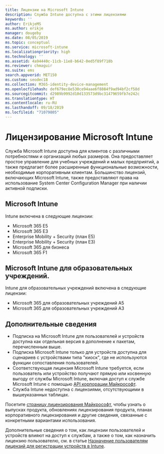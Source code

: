 ```yaml
---
title: Лицензии на Microsoft Intune
description: Служба Intune доступна с этими лицензиями
keywords: ''
author: ErikjeMS
ms.author: erikje
manager: dougeby
ms.date: 08/05/2019
ms.topic: conceptual
ms.service: microsoft-intune
ms.localizationpriority: high
ms.technology: ''
ms.assetid: 4a94440c-11cb-11e8-b642-0ed5f89f718b
ms.reviewer: chmaguir
ms.suite: ems
search.appverid: MET150
ms.custom: seodec18
ms.collection: M365-identity-device-management
ms.openlocfilehash: def679ec8e530ce94aae6f8884f9ad94bf2cf58d
ms.sourcegitcommit: d2989b9992d10d133573d9bc31479659fb7e242c
ms.translationtype: HT
ms.contentlocale: ru-RU
ms.lasthandoff: 09/18/2019
ms.locfileid: "71079805"
---
```

# <a name="microsoft-intune-licensing"></a>Лицензирование Microsoft Intune
Служба Microsoft Intune доступна для клиентов с различными потребностями и организаций любых размеров. Она предоставляет простое управление для учебных учреждений и малых предприятий, а также предлагает более расширенные функциональные возможности, необходимые корпоративным клиентам. Большинство лицензий, включающих Microsoft Intune, также предоставляют права на использование System Center Configuration Manager при наличии активной подписки. 

## <a name="microsoft-intune"></a>Microsoft Intune
Intune включена в следующие лицензии:

- Microsoft 365 E5
- Microsoft 365 E3
- Enterprise Mobility + Security (план E5)
- Enterprise Mobility + Security (план E3)
- Microsoft 365 для бизнеса
- Microsoft 365 F1



## <a name="microsoft-intune-for-education"></a>Microsoft Intune для образовательных учреждений.
Intune для образовательных учреждений включена в следующие лицензии:

- Microsoft 365 для образовательных учреждений A5
- Microsoft 365 для образовательных учреждений A3

## <a name="additional-information"></a>Дополнительные сведения
- Подписка на Microsoft Intune для пользователей и устройств доступна как отдельная версия в дополнение к пакетам, перечисленным выше.
- Подписка Microsoft Intune только для устройств доступна для сценариев с устройствами типа "киоск", где не используются функции сопоставления пользователей.
- Соответствующая лицензия Microsoft Intune требуется, если пользователь или устройство получают прямую или косвенную выгоду от службы Microsoft Intune, включая доступ к службе Microsoft Intune с помощью [API корпорации Майкрософт](https://docs.microsoft.com/legal/microsoft-apis/terms-of-use).
- Служба Intune недоступна с лицензиями, отсутствующими в вышеуказанных таблицах.

Посетите [страницу лицензирования Майкрософт](https://www.microsoft.com/licensing/default), чтобы узнать о выпусках продукта, обновлениях лицензирования продукта, планах корпоративного лицензирования и другие сведения, связанные с конкретными вариантами использования.  

Дополнительные сведения о том, как лицензии пользователей и устройств влияют на доступ к службам, а также о том, как назначить лицензию пользователю, см. в статье [Назначение пользователям лицензий для регистрации устройств в Intune](licenses-assign.md).
